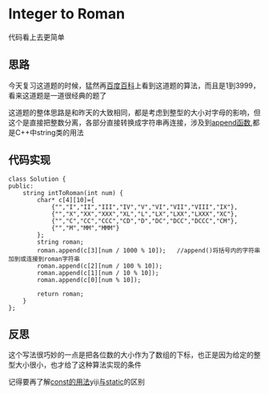 # Integer to Roman
 代码看上去更简单
## 思路
今天复习这道题的时候，猛然再[百度百科](https://baike.baidu.com/item/%E7%BD%97%E9%A9%AC%E6%95%B0%E5%AD%97/772296?fr=aladdin#8)上看到这道题的算法，而且是1到3999，看来这道题是一道很经典的题了

这道题的整体思路是和昨天的大致相同，都是考虑到整型的大小对字母的影响，但这个是直接把整数分离，各部分直接转换成字符串再连接，涉及到[append函数](https://zhidao.baidu.com/question/1735165904946516547.html?qbl=relate_question_0&word=append%28%29c%2B%2B),都是C++中string类的用法

## 代码实现
```
class Solution {
public:
    string intToRoman(int num) {
        char* c[4][10]={
            {"","I","II","III","IV","V","VI","VII","VIII","IX"},
            {"","X","XX","XXX","XL","L","LX","LXX","LXXX","XC"},
            {"","C","CC","CCC","CD","D","DC","DCC","DCCC","CM"},
            {"","M","MM","MMM"}
        };
        string roman;
        roman.append(c[3][num / 1000 % 10]);   //append()将括号内的字符串加到或连接到roman字符串
        roman.append(c[2][num / 100 % 10]);
        roman.append(c[1][num / 10 % 10]);
        roman.append(c[0][num % 10]);
         
        return roman;
    }
};
```
## 反思
这个写法很巧妙的一点是把各位数的大小作为了数组的下标，也正是因为给定的整型大小很小，也才给了这种算法实现的条件

记得要再了解[const的用法](https://www.cnblogs.com/phpzhou/p/6390869.html)yiji[与static](https://zhidao.baidu.com/question/96430567.html)的区别
